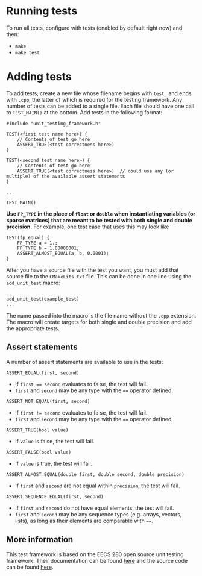 # Running tests

To run all tests, configure with tests (enabled by default right now) and then:
* `make`
* `make test`

# Adding tests

To add tests, create a new file whose filename begins with `test_` and ends with `.cpp`, the latter of which is required for the testing framework.
Any number of tests can be added to a single file.
Each file should have one call to `TEST_MAIN()` at the bottom.
Add tests in the following format:

```
#include "unit_testing_framework.h"

TEST(<first test name here>) {
    // Contents of test go here
    ASSERT_TRUE(<test correctness here>)
}

TEST(<second test name here>) {
    // Contents of test go here
    ASSERT_TRUE(<test correctness here>)  // could use any (or multiple) of the available assert statements
}

...

TEST_MAIN()
```

**Use `FP_TYPE` in the place of `float` or `double` when instantiating variables (or sparse matrices) that are meant to be tested with both single and double precision.**
For example, one test case that uses this may look like

```
TEST(fp_equal) {
    FP_TYPE a = 1.;
    FP_TYPE b = 1.00000001;
    ASSERT_ALMOST_EQUAL(a, b, 0.0001);
}
```

After you have a source file with the test you want, you must add that source file to the `CMakeLits.txt` file. 
This can be done in one line using the `add_unit_test` macro:

```
...
add_unit_test(example_test)
...
```

The name passed into the macro is the file name without the `.cpp` extension.
The macro will create targets for both single and double precision and add the appropriate tests.

## Assert statements

A number of assert statements are available to use in the tests:

`ASSERT_EQUAL(first, second)`
* If `first == second` evaluates to false, the test will fail.
* `first` and `second` may be any type with the `==` operator defined.

`ASSERT_NOT_EQUAL(first, second)`
* If `first != second` evaluates to false, the test will fail.
* `first` and `second` may be any type with the `==` operator defined.

`ASSERT_TRUE(bool value)`
* If `value` is false, the test will fail.

`ASSERT_FALSE(bool value)`
* If `value` is true, the test will fail.

`ASSERT_ALMOST_EQUAL(double first, double second, double precision)`
* If `first` and `second` are not equal within `precision`, the test will fail.

`ASSERT_SEQUENCE_EQUAL(first, second)`
* If `first` and `second` do not have equal elements, the test will fail.
* `first` and `second` may be any sequence types (e.g. arrays, vectors, lists), as long as their elements are comparable with `==`.

## More information

This test framework is based on the EECS 280 open source unit testing framework.
Their documentation can be found [here](https://eecs280staff.github.io/unit_test_framework/) and the source code can be found [here](https://github.com/eecs280staff/unit_test_framework).
